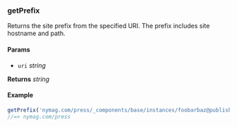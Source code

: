 ### getPrefix

Returns the site prefix from the specified URI. The prefix includes site hostname and path.

#### Params

* `uri` _string_

**Returns** _string_

#### Example

```js
getPrefix('nymag.com/press/_components/base/instances/foobarbaz@published')
//=> nymag.com/press
```

